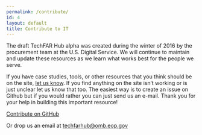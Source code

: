 ```yaml
---
permalink: /contribute/
id: 4
layout: default
title: Contribute to IT
---
```


The draft TechFAR Hub alpha was created during the winter of 2016 by the procurement team at the U.S. Digital Service. We will continue to maintain and update these resources as we learn what works best for the people we serve.

If you have case studies, tools, or other resources that you think should be on the site, [let us know](https://github.com/usds/techfar-hub/issues). If you find anything on the site isn’t working or is just unclear let us know that too. The easiest way is to create an issue on Github but if you would rather you can just send us an e-mail. Thank you for your help in building this important resource! 

<a class="usa-button" type="button" href="https://github.com/usds/techfar-hub/issues">Contribute on GitHub</a>

Or drop us an email at <techfarhub@omb.eop.gov>

